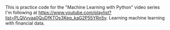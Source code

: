 This is practice code for the "Machine Learning with Python" video series I'm following at https://www.youtube.com/playlist?list=PLQVvvaa0QuDfKTOs3Keq_kaG2P55YRn5v. Learning machine learning with financial data.